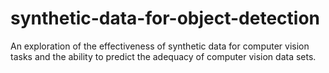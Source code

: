 # synthetic-data-for-object-detection
An exploration of the effectiveness of synthetic data for computer vision tasks and the ability to predict the adequacy of computer vision data sets.
